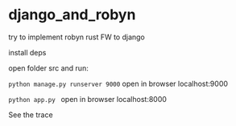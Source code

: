 # django_and_robyn
try to implement robyn rust FW to django


install deps

open folder src and run:

`python manage.py runserver 9000`
open in browser  localhost:9000

`python app.py `
open in browser  localhost:8000

See the trace